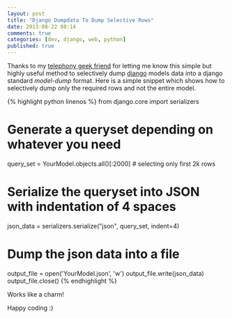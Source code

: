 ```yaml
---
layout: post
title: "Django Dumpdata To Dump Selective Rows"
date: 2013-08-22 08:14
comments: true
categories: [dev, django, web, python]
published: true
---
```


Thanks to my [telephony geek friend](https://twitter.com/GurteshwarSingh) for letting me know this simple but highly useful method to selectively dump [django](https://www.djangoproject.com) models data into a django standard _model-dump_ format. Here is a simple snippet which shows how to selectively dump only the required rows and not the entire model.

<!-- more -->

{% highlight python linenos %}
from django.core import serializers

# Generate a queryset depending on whatever you need
query_set = YourModel.objects.all()[:2000]  # selecting only first 2k rows

# Serialize the queryset into JSON with indentation of 4 spaces
json_data = serializers.serialize("json", query_set, indent=4)

# Dump the json data into a file
output_file = open('YourModel.json', 'w')
output_file.write(json_data)
output_file.close()
{% endhighlight %}

Works like a charm!

Happy coding :)
